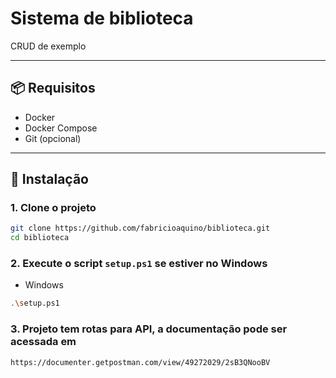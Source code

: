 
# Sistema de biblioteca

CRUD de exemplo

---

## 📦 Requisitos

- Docker
- Docker Compose
- Git (opcional)

---

## 🚀 Instalação

### 1. Clone o projeto

```bash
git clone https://github.com/fabricioaquino/biblioteca.git
cd biblioteca
```

### 2. Execute o script `setup.ps1` se estiver no Windows
- Windows
```bash
.\setup.ps1
```

### 3. Projeto tem rotas para API, a documentação pode ser acessada em
```bash
https://documenter.getpostman.com/view/49272029/2sB3QNooBV
```
